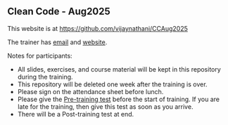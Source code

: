 ## Clean Code - Aug2025

This website is at <https://github.com/vijaynathani/CCAug2025>

The trainer has [email](mailto:vijay_nathani@yahoo.com) and [website](http://vijaynathani.github.io).

Notes for participants:
* All slides, exercises, and course material will be kept in this repository during the training.
* This repository will be deleted one week after the training is over.
* Please sign on the attendance sheet before lunch.
* Please give the [Pre-training test](https://forms.office.com/r/8JXggxQtNm) before the start of training. If you are late for the training, then give this test as soon as you arrive.
* There will be a Post-training test at end.
